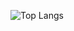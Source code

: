 ![Top Langs](https://github-readme-stats.vercel.app/api/top-langs/?username=KMSstudio&layout=compact&langs_count=10)